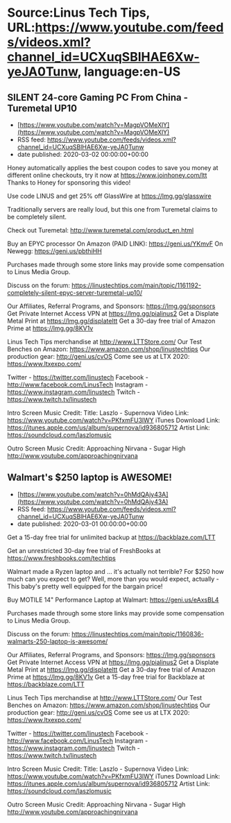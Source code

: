 # Source:Linus Tech Tips, URL:https://www.youtube.com/feeds/videos.xml?channel_id=UCXuqSBlHAE6Xw-yeJA0Tunw, language:en-US

## SILENT 24-core Gaming PC From China - Turemetal UP10
 - [https://www.youtube.com/watch?v=MagpVOMeXlY](https://www.youtube.com/watch?v=MagpVOMeXlY)
 - RSS feed: https://www.youtube.com/feeds/videos.xml?channel_id=UCXuqSBlHAE6Xw-yeJA0Tunw
 - date published: 2020-03-02 00:00:00+00:00

Honey automatically applies the best coupon codes to save you money at 
different online checkouts, try it now at https://www.joinhoney.com/ltt
Thanks to Honey for sponsoring this video!

Use code LINUS and get 25% off GlassWire at https://lmg.gg/glasswire

Traditionally servers are really loud, but this one from Turemetal claims to be completely silent.

Check out Turemetal: http://www.turemetal.com/product_en.html

Buy an EPYC processor 
On Amazon (PAID LINK): https://geni.us/YKmvF 
On Newegg: https://geni.us/pbthiHH

Purchases made through some store links may provide some compensation to Linus Media Group.

Discuss on the forum: https://linustechtips.com/main/topic/1161192-completely-silent-epyc-server-turemetal-up10/

Our Affiliates, Referral Programs, and Sponsors: https://lmg.gg/sponsors
Get Private Internet Access VPN at https://lmg.gg/pialinus2
Get a Displate Metal Print at https://lmg.gg/displateltt
Get a 30-day free trial of Amazon Prime at https://lmg.gg/8KV1v

Linus Tech Tips merchandise at http://www.LTTStore.com/ 
Our Test Benches on Amazon: https://www.amazon.com/shop/linustechtips 
Our production gear: http://geni.us/cvOS
Come see us at LTX 2020: https://www.ltxexpo.com/

Twitter - https://twitter.com/linustech
Facebook - http://www.facebook.com/LinusTech
Instagram - https://www.instagram.com/linustech
Twitch - https://www.twitch.tv/linustech 

Intro Screen Music Credit:
Title: Laszlo - Supernova
Video Link: https://www.youtube.com/watch?v=PKfxmFU3lWY
iTunes Download Link: https://itunes.apple.com/us/album/supernova/id936805712
Artist Link: https://soundcloud.com/laszlomusic

Outro Screen Music Credit: Approaching Nirvana - Sugar High http://www.youtube.com/approachingnirvana

## Walmart's $250 laptop is AWESOME!
 - [https://www.youtube.com/watch?v=0hMdQAjy43A](https://www.youtube.com/watch?v=0hMdQAjy43A)
 - RSS feed: https://www.youtube.com/feeds/videos.xml?channel_id=UCXuqSBlHAE6Xw-yeJA0Tunw
 - date published: 2020-03-01 00:00:00+00:00

Get a 15-day free trial for unlimited backup at https://backblaze.com/LTT

Get an unrestricted 30-day free trial of FreshBooks at https://www.freshbooks.com/techtips

Walmart made a Ryzen laptop and … it's actually not terrible? For $250 how much can you expect to get? Well, more than you would expect, actually - This baby's pretty well equipped for the bargain price! 

Buy MOTILE 14" Performance Laptop at Walmart: https://geni.us/eAxsBL4

Purchases made through some store links may provide some compensation to Linus Media Group.

Discuss on the forum: https://linustechtips.com/main/topic/1160836-walmarts-250-laptop-is-awesome/

Our Affiliates, Referral Programs, and Sponsors: https://lmg.gg/sponsors
Get Private Internet Access VPN at https://lmg.gg/pialinus2
Get a Displate Metal Print at https://lmg.gg/displateltt
Get a 30-day free trial of Amazon Prime at https://lmg.gg/8KV1v
Get a 15-day free trial for Backblaze at https://backblaze.com/LTT

Linus Tech Tips merchandise at http://www.LTTStore.com/ 
Our Test Benches on Amazon: https://www.amazon.com/shop/linustechtips 
Our production gear: http://geni.us/cvOS
Come see us at LTX 2020: https://www.ltxexpo.com/

Twitter - https://twitter.com/linustech
Facebook - http://www.facebook.com/LinusTech
Instagram - https://www.instagram.com/linustech
Twitch - https://www.twitch.tv/linustech 

Intro Screen Music Credit:
Title: Laszlo - Supernova
Video Link: https://www.youtube.com/watch?v=PKfxmFU3lWY
iTunes Download Link: https://itunes.apple.com/us/album/supernova/id936805712
Artist Link: https://soundcloud.com/laszlomusic

Outro Screen Music Credit: Approaching Nirvana - Sugar High http://www.youtube.com/approachingnirvana

